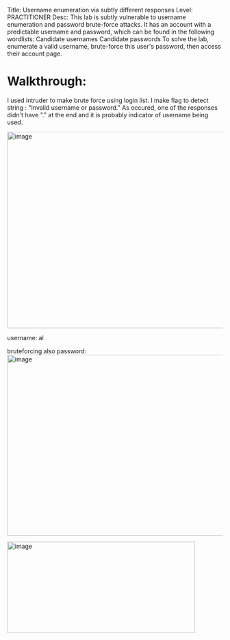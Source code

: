 Title: Username enumeration via subtly different responses
Level: PRACTITIONER
Desc:  This lab is subtly vulnerable to username enumeration and password brute-force attacks. It has an account with a predictable username and password, which can be found in the following wordlists:
    Candidate usernames
    Candidate passwords
To solve the lab, enumerate a valid username, brute-force this user's password, then access their account page. 

# Walkthrough: 

I used intruder to make brute force using login list. I make flag to detect string : "Invalid username or password."
As occured, one of the responses didn't have "." at the end and it is probably indicator of username being used.

<img width="1312" height="458" alt="image" src="https://github.com/user-attachments/assets/8637989e-20c8-47d7-bb85-ebcd357d413d" />

username: al

bruteforcing also password: 
<img width="832" height="422" alt="image" src="https://github.com/user-attachments/assets/8d847428-1af8-4a6c-b8e3-7b33c87e3529" />

<img width="439" height="213" alt="image" src="https://github.com/user-attachments/assets/b6e408f8-3a0f-4a0d-8f27-02b101d10522" />

